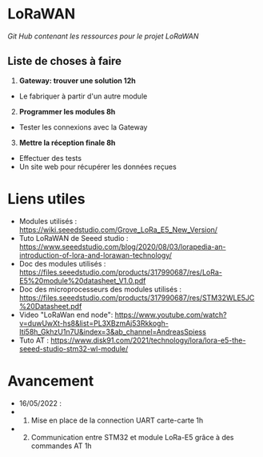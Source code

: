 # LoRaWAN
*Git Hub contenant les ressources pour le projet LoRaWAN*

## Liste de choses à faire

1. **Gateway: trouver une solution 12h**
 - Le fabriquer à partir d'un autre module

2. **Programmer les modules 8h**
 - Tester les connexions avec la Gateway

3. **Mettre la réception finale 8h**
 - Effectuer des tests
 - Un site web pour récupérer les données reçues

# Liens utiles
 - Modules utilisés : https://wiki.seeedstudio.com/Grove_LoRa_E5_New_Version/ 
 - Tuto LoRaWAN de Seeed studio : https://www.seeedstudio.com/blog/2020/08/03/lorapedia-an-introduction-of-lora-and-lorawan-technology/ 
 - Doc des modules utilisés : https://files.seeedstudio.com/products/317990687/res/LoRa-E5%20module%20datasheet_V1.0.pdf
 - Doc des microprocesseurs des modules utilisés : https://files.seeedstudio.com/products/317990687/res/STM32WLE5JC%20Datasheet.pdf
 - Video "LoRaWan end node": https://www.youtube.com/watch?v=duwUwXt-hs8&list=PL3XBzmAj53Rkkogh-lti58h_GkhzU1n7U&index=3&ab_channel=AndreasSpiess
 - Tuto AT : https://www.disk91.com/2021/technology/lora/lora-e5-the-seeed-studio-stm32-wl-module/

# Avancement
- 16/05/2022 : 
- 1. Mise en place de la connection UART carte-carte 1h
- 2. Communication entre STM32 et module LoRa-E5 grâce à des commandes AT 1h
